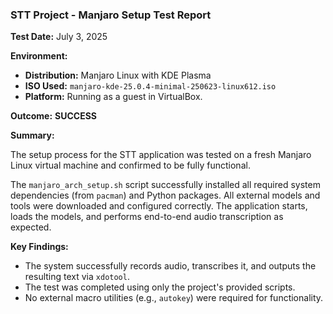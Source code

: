 ### **STT Project - Manjaro Setup Test Report**

**Test Date:** July 3, 2025

**Environment:**
- **Distribution:** Manjaro Linux with KDE Plasma
- **ISO Used:** `manjaro-kde-25.0.4-minimal-250623-linux612.iso`
- **Platform:** Running as a guest in VirtualBox.

**Outcome:** **SUCCESS**

**Summary:**

The setup process for the STT application was tested on a fresh Manjaro Linux virtual machine and confirmed to be fully functional.

The `manjaro_arch_setup.sh` script successfully installed all required system dependencies (from `pacman`) and Python packages. All external models and tools were downloaded and configured correctly. The application starts, loads the models, and performs end-to-end audio transcription as expected.

**Key Findings:**

-   The system successfully records audio, transcribes it, and outputs the resulting text via `xdotool`.
-   The test was completed using only the project's provided scripts.
-   No external macro utilities (e.g., `autokey`) were required for functionality.
